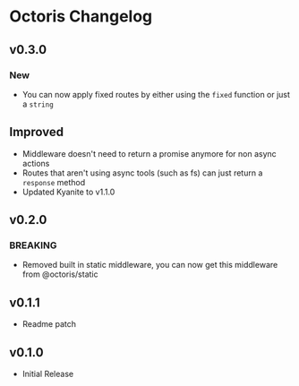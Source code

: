 # Octoris Changelog

## v0.3.0

### New

- You can now apply fixed routes by either using the `fixed` function or just a `string`

## Improved

- Middleware doesn't need to return a promise anymore for non async actions
- Routes that aren't using async tools (such as fs) can just return a `response` method
- Updated Kyanite to v1.1.0


## v0.2.0

### BREAKING

- Removed built in static middleware, you can now get this middleware from @octoris/static

## v0.1.1

- Readme patch

## v0.1.0

- Initial Release
